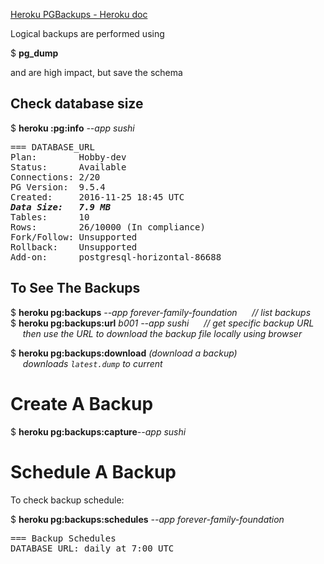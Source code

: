 [Heroku PGBackups - Heroku doc](https://devcenter.heroku.com/articles/heroku-postgres-backups)

Logical backups are performed using  

$ <b>pg_dump</b>  

and are high impact,  but save the schema


<h2>Check database size</h2>
$ <b>heroku :pg:info</b> <em>--app sushi</em>
<pre>
=== DATABASE_URL
Plan:        Hobby-dev
Status:      Available
Connections: 2/20
PG Version:  9.5.4
Created:     2016-11-25 18:45 UTC
<b><em>Data Size:   7.9 MB</em></b>
Tables:      10
Rows:        26/10000 (In compliance)
Fork/Follow: Unsupported
Rollback:    Unsupported
Add-on:      postgresql-horizontal-86688
</pre>

<h2>To See The Backups</h2>

$ <b>heroku pg:backups</b> <em>--app forever-family-foundation</em>  <em>&nbsp;&nbsp;&nbsp;&nbsp;&nbsp;// list backups</em>   
$ <b>heroku pg:backups:url</b> <em>b001 --app sushi</em> <em>&nbsp;&nbsp;&nbsp;&nbsp;&nbsp;// get specific backup URL</em>   
&nbsp;&nbsp;&nbsp;&nbsp;&nbsp;<em>then use the URL to download the backup file locally using browser</em>

$ <b>heroku pg:backups:download</b>    <em>(download a backup)</em>   
&nbsp;&nbsp;&nbsp;&nbsp;&nbsp;<em>downloads `latest.dump` to current</em>  


<h1>Create A Backup</h1>   

$ <b>heroku pg:backups:capture</b><em>--app sushi</em>


<h1>Schedule A Backup</h1>
To check backup schedule:  

$ <b>heroku pg:backups:schedules</b> <em>--app forever-family-foundation</em>
<pre>
=== Backup Schedules
DATABASE_URL: daily at 7:00 UTC
</pre>
